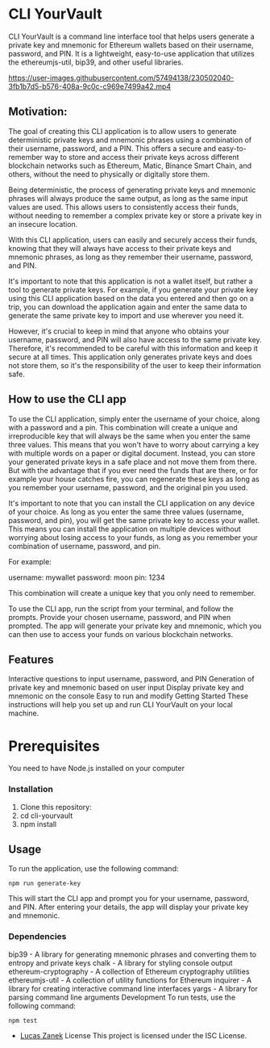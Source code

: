 # CLI YourVault

CLI YourVault is a command line interface tool that helps users generate a private key and mnemonic for Ethereum wallets based on their username, password, and PIN. It is a lightweight, easy-to-use application that utilizes the ethereumjs-util, bip39, and other useful libraries.



https://user-images.githubusercontent.com/57494138/230502040-3fb1b7d5-b576-408a-9c0c-c969e7499a42.mp4



## Motivation:
The goal of creating this CLI application is to allow users to generate deterministic private keys and mnemonic phrases using a combination of their username, password, and a PIN. This offers a secure and easy-to-remember way to store and access their private keys across different blockchain networks such as Ethereum, Matic, Binance Smart Chain, and others, without the need to physically or digitally store them.

Being deterministic, the process of generating private keys and mnemonic phrases will always produce the same output, as long as the same input values are used. This allows users to consistently access their funds, without needing to remember a complex private key or store a private key in an insecure location.

With this CLI application, users can easily and securely access their funds, knowing that they will always have access to their private keys and mnemonic phrases, as long as they remember their username, password, and PIN.

It's important to note that this application is not a wallet itself, but rather a tool to generate private keys. For example, if you generate your private key using this CLI application based on the data you entered and then go on a trip, you can download the application again and enter the same data to generate the same private key to import and use wherever you need it.

However, it's crucial to keep in mind that anyone who obtains your username, password, and PIN will also have access to the same private key. Therefore, it's recommended to be careful with this information and keep it secure at all times. This application only generates private keys and does not store them, so it's the responsibility of the user to keep their information safe.

## How to use the CLI app
To use the CLI application, simply enter the username of your choice, along with a password and a pin. This combination will create a unique and irreproducible key that will always be the same when you enter the same three values. This means that you won't have to worry about carrying a key with multiple words on a paper or digital document. Instead, you can store your generated private keys in a safe place and not move them from there. But with the advantage that if you ever need the funds that are there, or for example your house catches fire, you can regenerate these keys as long as you remember your username, password, and the original pin you used.

It's important to note that you can install the CLI application on any device of your choice. As long as you enter the same three values (username, password, and pin), you will get the same private key to access your wallet. This means you can install the application on multiple devices without worrying about losing access to your funds, as long as you remember your combination of username, password, and pin.

For example:

username: mywallet
password: moon
pin: 1234

This combination will create a unique key that you only need to remember.

To use the CLI app, run the script from your terminal, and follow the prompts. Provide your chosen username, password, and PIN when prompted. The app will generate your private key and mnemonic, which you can then use to access your funds on various blockchain networks.

## Features

Interactive questions to input username, password, and PIN
Generation of private key and mnemonic based on user input
Display private key and mnemonic on the console
Easy to run and modify
Getting Started
These instructions will help you set up and run CLI YourVault on your local machine.

# Prerequisites

You need to have Node.js installed on your computer

### Installation

1. Clone this repository:
2. cd cli-yourvault
3. npm install

## Usage

To run the application, use the following command:

`npm run generate-key`

This will start the CLI app and prompt you for your username, password, and PIN. After entering your details, the app will display your private key and mnemonic.

### Dependencies

bip39 - A library for generating mnemonic phrases and converting them to entropy and private keys
chalk - A library for styling console output
ethereum-cryptography - A collection of Ethereum cryptography utilities
ethereumjs-util - A collection of utility functions for Ethereum
inquirer - A library for creating interactive command line interfaces
yargs - A library for parsing command line arguments
Development
To run tests, use the following command:

`npm test`

- [Lucas Zanek](https://github.com/LucasZNK)
  License
  This project is licensed under the ISC License.
